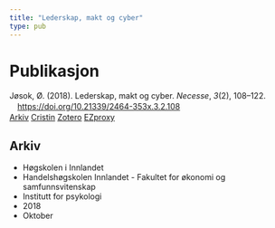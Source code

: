 ```yaml
---
title: "Lederskap, makt og cyber"
type: pub
---
```

<h1>Publikasjon</h1>
<article id="csl-bib-container-GZTMXX8W" class="csl-bib-container">
  <div class="csl-bib-body" style="line-height: 1.35; padding-left: 1em; text-indent:-1em;">
  <div class="csl-entry">J&#xF8;sok, &#xD8;. (2018). Lederskap, makt og cyber. <i>Necesse</i>, <i>3</i>(2), 108&#x2013;122. <a href="https://doi.org/10.21339/2464-353x.3.2.108">https://doi.org/10.21339/2464-353x.3.2.108</a></div>
</div>
  <div class="csl-bib-buttons">
    <a href="#taxonomy-article-GZTMXX8W" class="csl-bib-button">Arkiv</a>
    <a href="https://app.cristin.no/results/show.jsf?id=1621926" alt="Cristin URL" class="csl-bib-button">Cristin</a>
    <a href="http://zotero.org/groups/5022929/items/GZTMXX8W" alt="Zotero URL" class="csl-bib-button">Zotero</a>
    <a href="http://ezproxy.inn.no/login?url=https://doi.org/10.21339/2464-353x.3.2.108" class="csl-bib-button">EZproxy</a>
  </div>
  <div id="csl-bib-meta-container-GZTMXX8W"></div>
</article>
<div id="csl-bib-meta-GZTMXX8W" class="csl-bib-meta">
  <article id="taxonomy-article-GZTMXX8W" class="taxonomy-article">
    <h1>Arkiv</h1>
    <ul>
      <li>Høgskolen i Innlandet</li>
      <li>Handelshøgskolen Innlandet - Fakultet for økonomi og samfunnsvitenskap</li>
      <li>Institutt for psykologi</li>
      <li>2018</li>
      <li>Oktober</li>
    </ul>
  </article>
</div>
